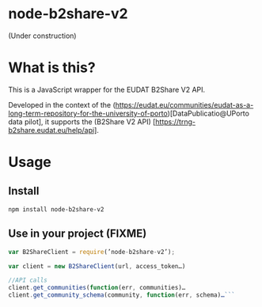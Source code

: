 # node-b2share-v2

(Under construction)

# What is this?

This is a JavaScript wrapper for the EUDAT B2Share V2 API.

Developed in the context of the (https://eudat.eu/communities/eudat-as-a-long-term-repository-for-the-university-of-porto)[DataPublicatio@UPorto data pilot], it supports the (B2Share V2 API) [https://trng-b2share.eudat.eu/help/api].

# Usage

## Install

```
npm install node-b2share-v2
```

## Use in your project (FIXME)

```javascript
var B2ShareClient = require(’node-b2share-v2’);

var client = new B2ShareClient(url, access_token…) 

//API calls
client.get_communities(function(err, communities)…
client.get_community_schema(community, function(err, schema)…```




